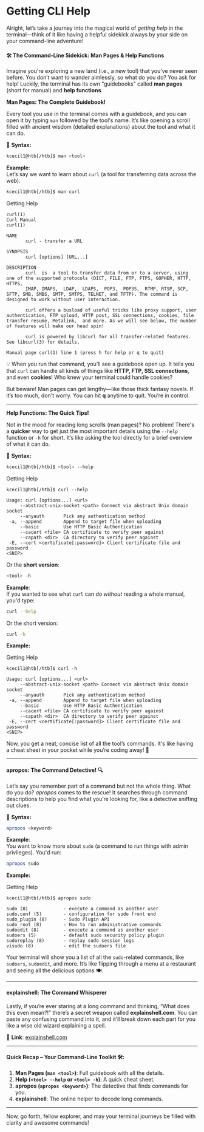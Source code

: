 # Getting CLI Help

Alright, let’s take a journey into the magical world of _getting help_ in the terminal—think of it like having a helpful sidekick always by your side on your command-line adventure!

#### 🛠️ **The Command-Line Sidekick: Man Pages & Help Functions**

Imagine you're exploring a new land (i.e., a new tool) that you’ve never seen before. You don’t want to wander aimlessly, so what do you do? You ask for help! Luckily, the terminal has its own "guidebooks" called **man pages** (short for manual) and **help functions**.

**Man Pages: The Complete Guidebook!**

Every tool you use in the terminal comes with a guidebook, and you can open it by typing `man` followed by the tool's name. It’s like opening a scroll filled with ancient wisdom (detailed explanations) about the tool and what it can do.

📝 **Syntax:**

```bash
kcecil1@htb[/htb]$ man <tool>
```

**Example**:\
Let’s say we want to learn about `curl` (a tool for transferring data across the web).

```bash
kcecil1@htb[/htb]$ man curl
```

Getting Help

```shell-session
curl(1)                                                             Curl Manual                                                            curl(1)

NAME
       curl - transfer a URL

SYNOPSIS
       curl [options] [URL...]

DESCRIPTION
       curl  is  a tool to transfer data from or to a server, using one of the supported protocols (DICT, FILE, FTP, FTPS, GOPHER, HTTP, HTTPS,  
       IMAP, IMAPS,  LDAP,  LDAPS,  POP3,  POP3S,  RTMP, RTSP, SCP, SFTP, SMB, SMBS, SMTP, SMTPS, TELNET, and TFTP). The command is designed to work without user interaction.

       curl offers a busload of useful tricks like proxy support, user authentication, FTP upload, HTTP post, SSL connections, cookies, file transfer resume, Metalink,  and more. As we will see below, the number of features will make our head spin!

       curl is powered by libcurl for all transfer-related features.  See libcurl(3) for details.

Manual page curl(1) line 1 (press h for help or q to quit)
```

💡 When you run that command, you’ll see a guidebook open up. It tells you that `curl` can handle all kinds of things like **HTTP, FTP, SSL connections**, and even **cookies**! Who knew your terminal could handle cookies?

But beware! Man pages can get lengthy—like those thick fantasy novels. If it’s too much, don't worry. You can hit **q** anytime to quit. You’re in control.

***

**Help Functions: The Quick Tips!**

Not in the mood for reading long scrolls (man pages)? No problem! There's a **quicker** way to get just the most important details using the `--help` function or `-h` for short. It’s like asking the tool directly for a brief overview of what it can do.

📝 **Syntax:**

```bash
kcecil1@htb[/htb]$ <tool> --help
```

Getting Help

```shell-session
kcecil1@htb[/htb]$ curl --help

Usage: curl [options...] <url>
     --abstract-unix-socket <path> Connect via abstract Unix domain socket
     --anyauth       Pick any authentication method
 -a, --append        Append to target file when uploading
     --basic         Use HTTP Basic Authentication
     --cacert <file> CA certificate to verify peer against
     --capath <dir>  CA directory to verify peer against
 -E, --cert <certificate[:password]> Client certificate file and password
<SNIP>
```

Or the **short version**:

```bash
<tool> -h
```

**Example**:\
If you wanted to see what `curl` can do _without_ reading a whole manual, you'd type:

```bash
curl --help
```

Or the short version:

```bash
curl -h
```

**Example:**

&#x20; Getting Help

```shell-session
kcecil1@htb[/htb]$ curl -h

Usage: curl [options...] <url>
     --abstract-unix-socket <path> Connect via abstract Unix domain socket
     --anyauth       Pick any authentication method
 -a, --append        Append to target file when uploading
     --basic         Use HTTP Basic Authentication
     --cacert <file> CA certificate to verify peer against
     --capath <dir>  CA directory to verify peer against
 -E, --cert <certificate[:password]> Client certificate file and password
<SNIP>
```

Now, you get a neat, concise list of all the tool’s commands. It's like having a cheat sheet in your pocket while you’re coding away! 🌟

***

#### **apropos: The Command Detective! 🔍**

Let’s say you remember part of a command but not the whole thing. What do you do? _apropos_ comes to the rescue! It searches through command descriptions to help you find what you’re looking for, like a detective sniffing out clues.

📝 **Syntax:**

```bash
apropos <keyword>
```

**Example**:\
You want to know more about `sudo` (a command to run things with admin privileges). You'd run:

```bash
apropos sudo
```

**Example:**

&#x20; Getting Help

```shell-session
kcecil1@htb[/htb]$ apropos sudo

sudo (8)             - execute a command as another user
sudo.conf (5)        - configuration for sudo front end
sudo_plugin (8)      - Sudo Plugin API
sudo_root (8)        - How to run administrative commands
sudoedit (8)         - execute a command as another user
sudoers (5)          - default sudo security policy plugin
sudoreplay (8)       - replay sudo session logs
visudo (8)           - edit the sudoers file
```

Your terminal will show you a list of all the `sudo`-related commands, like `sudoers`, `sudoedit`, and more. It’s like flipping through a menu at a restaurant and seeing all the delicious options 🍽️.

***

#### **explainshell: The Command Whisperer**

Lastly, if you’re ever staring at a long command and thinking, “What does this even mean?!” there’s a secret weapon called **explainshell.com**. You can paste any confusing command into it, and it’ll break down each part for you like a wise old wizard explaining a spell.

🔗 **Link**: [explainshell.com](https://explainshell.com)

***

#### **Quick Recap – Your Command-Line Toolkit 🛠️:**

1. **Man Pages (`man <tool>`)**: Full guidebook with all the details.
2. **Help (`<tool> --help` or `<tool> -h`)**: A quick cheat sheet.
3. **apropos (`apropos <keyword>`)**: The detective that finds commands for you.
4. **explainshell**: The online helper to decode long commands.

***

Now, go forth, fellow explorer, and may your terminal journeys be filled with clarity and awesome commands!
